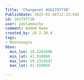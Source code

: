 ```yaml
---
Title: 'Changeset #161797730'
PublishDate: 2025-01-26T22:33:54Z
id: 161797730
user: zoblamouche
comment: Added Name
created_by: iD 2.30.4
tags:
- Montenegro
bbox:
  min_lon: 19.2282696
  min_lat: 41.918069
  max_lon: 19.2315647
  max_lat: 41.919064

---
```

